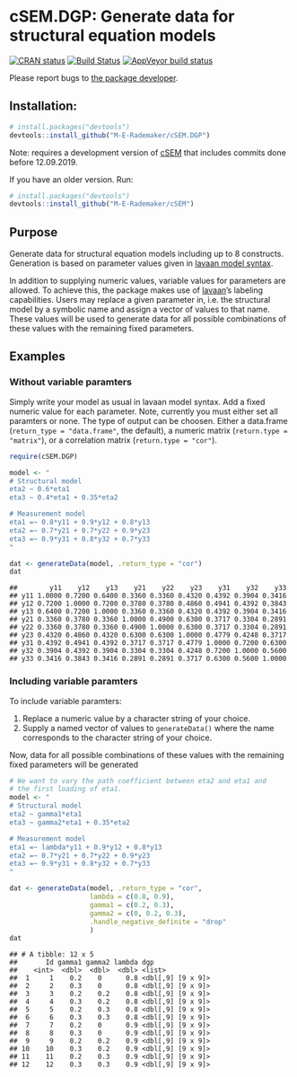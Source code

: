 
<!-- README.md is generated from README.Rmd. Please edit that file -->

# cSEM.DGP: Generate data for structural equation models

[![CRAN
status](https://www.r-pkg.org/badges/version/cSEM.DGP)](https://cran.r-project.org/package=cSEM.DGP)
[![Build
Status](https://travis-ci.com/M-E-Rademaker/cSEM.DGP.svg?branch=master)](https://travis-ci.com/M-E-Rademaker/cSEM.DGP)
[![AppVeyor build
status](https://ci.appveyor.com/api/projects/status/github/M-E-Rademaker/cSEM.DGP?branch=master&svg=true)](https://ci.appveyor.com/project/M-E-Rademaker/csem-dgp)

Please report bugs to [the package
developer](mailto:manuel.rademaker@uni-wuerzburg.de).

## Installation:

``` r
# install.packages("devtools")
devtools::install_github("M-E-Rademaker/cSEM.DGP")
```

Note: requires a development version of
[cSEM](https://github.com/M-E-Rademaker/cSEM) that includes commits done
before 12.09.2019.

If you have an older version. Run:

``` r
# install.packages("devtools")
devtools::install_github("M-E-Rademaker/cSEM")
```

## Purpose

Generate data for structural equation models including up to 8
constructs. Generation is based on parameter values given in [lavaan
model syntax](http://lavaan.ugent.be/tutorial/syntax1.html).

In addition to supplying numeric values, variable values for parameters
are allowed. To achieve this, the package makes use of
[lavaan](http://lavaan.ugent.be/)’s labeling capabilities. Users may
replace a given parameter in, i.e. the structural model by a symbolic
name and assign a vector of values to that name. These values will be
used to generate data for all possible combinations of these values with
the remaining fixed parameters.

## Examples

### Without variable paramters

Simply write your model as usual in lavaan model syntax. Add a fixed
numeric value for each parameter. Note, currently you must either set
all paramters or none. The type of output can be choosen. Either a
data.frame (`return_type = "data.frame"`, the default), a numeric matrix
(`return.type = "matrix"`), or a correlation matrix (`return.type =
"cor"`).

``` r
require(cSEM.DGP)

model <- "
# Structural model
eta2 ~ 0.6*eta1
eta3 ~ 0.4*eta1 + 0.35*eta2

# Measurement model
eta1 =~ 0.8*y11 + 0.9*y12 + 0.8*y13
eta2 =~ 0.7*y21 + 0.7*y22 + 0.9*y23
eta3 =~ 0.9*y31 + 0.8*y32 + 0.7*y33
"

dat <- generateData(model, .return_type = "cor")
dat
```

    ##        y11    y12    y13    y21    y22    y23    y31    y32    y33
    ## y11 1.0000 0.7200 0.6400 0.3360 0.3360 0.4320 0.4392 0.3904 0.3416
    ## y12 0.7200 1.0000 0.7200 0.3780 0.3780 0.4860 0.4941 0.4392 0.3843
    ## y13 0.6400 0.7200 1.0000 0.3360 0.3360 0.4320 0.4392 0.3904 0.3416
    ## y21 0.3360 0.3780 0.3360 1.0000 0.4900 0.6300 0.3717 0.3304 0.2891
    ## y22 0.3360 0.3780 0.3360 0.4900 1.0000 0.6300 0.3717 0.3304 0.2891
    ## y23 0.4320 0.4860 0.4320 0.6300 0.6300 1.0000 0.4779 0.4248 0.3717
    ## y31 0.4392 0.4941 0.4392 0.3717 0.3717 0.4779 1.0000 0.7200 0.6300
    ## y32 0.3904 0.4392 0.3904 0.3304 0.3304 0.4248 0.7200 1.0000 0.5600
    ## y33 0.3416 0.3843 0.3416 0.2891 0.2891 0.3717 0.6300 0.5600 1.0000

### Including variable paramters

To include variable paramters:

1.  Replace a numeric value by a character string of your choice.
2.  Supply a named vector of values to `generateData()` where the name
    corresponds to the character string of your choice.

Now, data for all possible combinations of these values with the
remaining fixed parameters will be generated

``` r
# We want to vary the path coefficient between eta2 and eta1 and 
# the first loading of eta1.
model <- "
# Structural model
eta2 ~ gamma1*eta1
eta3 ~ gamma2*eta1 + 0.35*eta2

# Measurement model
eta1 =~ lambda*y11 + 0.9*y12 + 0.8*y13
eta2 =~ 0.7*y21 + 0.7*y22 + 0.9*y23
eta3 =~ 0.9*y31 + 0.8*y32 + 0.7*y33
"

dat <- generateData(model, .return_type = "cor", 
                    lambda = c(0.8, 0.9),
                    gamma1 = c(0.2, 0.3),
                    gamma2 = c(0, 0.2, 0.3),
                    .handle_negative_definite = "drop"
                    )
dat
```

    ## # A tibble: 12 x 5
    ##       Id gamma1 gamma2 lambda dgp              
    ##    <int>  <dbl>  <dbl>  <dbl> <list>           
    ##  1     1    0.2    0      0.8 <dbl[,9] [9 x 9]>
    ##  2     2    0.3    0      0.8 <dbl[,9] [9 x 9]>
    ##  3     3    0.2    0.2    0.8 <dbl[,9] [9 x 9]>
    ##  4     4    0.3    0.2    0.8 <dbl[,9] [9 x 9]>
    ##  5     5    0.2    0.3    0.8 <dbl[,9] [9 x 9]>
    ##  6     6    0.3    0.3    0.8 <dbl[,9] [9 x 9]>
    ##  7     7    0.2    0      0.9 <dbl[,9] [9 x 9]>
    ##  8     8    0.3    0      0.9 <dbl[,9] [9 x 9]>
    ##  9     9    0.2    0.2    0.9 <dbl[,9] [9 x 9]>
    ## 10    10    0.3    0.2    0.9 <dbl[,9] [9 x 9]>
    ## 11    11    0.2    0.3    0.9 <dbl[,9] [9 x 9]>
    ## 12    12    0.3    0.3    0.9 <dbl[,9] [9 x 9]>
